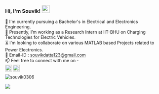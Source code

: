 ### Hi, I'm Souvik! <img src="https://media.giphy.com/media/hvRJCLFzcasrR4ia7z/giphy.gif" width="25px">


🌱 I'm currently pursuing a Bachelor's in Electrical and Electronics Engineering. <br/>
🔭 Presently, I’m working as a Research Intern at IIT-BHU on Charging Technologies for Electric Vehicles. <br/>
⏳ I’m looking to collaborate on various MATLAB based Projects related to Power Electronics. <br/>
📧 Email-ID : <a href="souvikdatta123@gmail.com">souvikdatta123@gmail.com</a>  
📫 Feel free to connect with me on - <br/>
<a href="https://www.linkedin.com/in/souvik-datta03/">
<img align="left" alt="Souvik's LinkedIn" width="22px" src="https://raw.githubusercontent.com/peterthehan/peterthehan/master/assets/linkedin.svg" />
</a>
<a href="https://twitter.com/Souvik306">
 <img align="left" alt="Souvik Datta | Twitter" width="22px" src="https://raw.githubusercontent.com/peterthehan/peterthehan/master/assets/twitter.svg" />
</a></br>

<img src="https://github-readme-stats.vercel.app/api?username=souvik0306&show_icons=true&theme=gotham" alt="souvik0306" />

![](https://komarev.com/ghpvc/?username=souvik0306)



